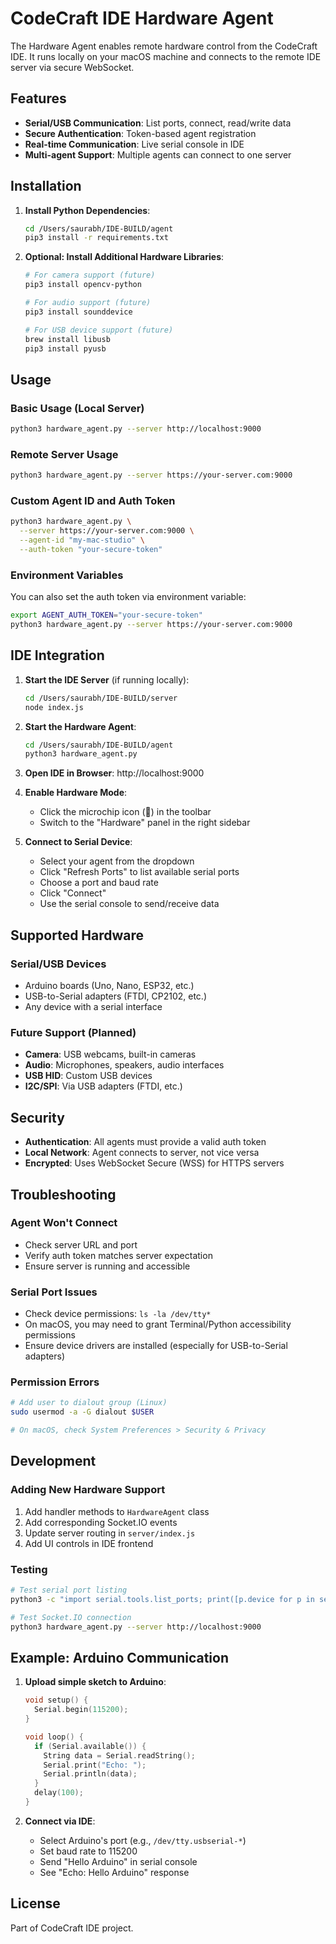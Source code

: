 # CodeCraft IDE Hardware Agent

The Hardware Agent enables remote hardware control from the CodeCraft IDE. It runs locally on your macOS machine and connects to the remote IDE server via secure WebSocket.

## Features

- **Serial/USB Communication**: List ports, connect, read/write data
- **Secure Authentication**: Token-based agent registration
- **Real-time Communication**: Live serial console in IDE
- **Multi-agent Support**: Multiple agents can connect to one server

## Installation

1. **Install Python Dependencies**:
   ```bash
   cd /Users/saurabh/IDE-BUILD/agent
   pip3 install -r requirements.txt
   ```

2. **Optional: Install Additional Hardware Libraries**:
   ```bash
   # For camera support (future)
   pip3 install opencv-python
   
   # For audio support (future)
   pip3 install sounddevice
   
   # For USB device support (future)
   brew install libusb
   pip3 install pyusb
   ```

## Usage

### Basic Usage (Local Server)
```bash
python3 hardware_agent.py --server http://localhost:9000
```

### Remote Server Usage
```bash
python3 hardware_agent.py --server https://your-server.com:9000
```

### Custom Agent ID and Auth Token
```bash
python3 hardware_agent.py \
  --server https://your-server.com:9000 \
  --agent-id "my-mac-studio" \
  --auth-token "your-secure-token"
```

### Environment Variables
You can also set the auth token via environment variable:
```bash
export AGENT_AUTH_TOKEN="your-secure-token"
python3 hardware_agent.py --server https://your-server.com:9000
```

## IDE Integration

1. **Start the IDE Server** (if running locally):
   ```bash
   cd /Users/saurabh/IDE-BUILD/server
   node index.js
   ```

2. **Start the Hardware Agent**:
   ```bash
   cd /Users/saurabh/IDE-BUILD/agent
   python3 hardware_agent.py
   ```

3. **Open IDE in Browser**: http://localhost:9000

4. **Enable Hardware Mode**:
   - Click the microchip icon (🔧) in the toolbar
   - Switch to the "Hardware" panel in the right sidebar

5. **Connect to Serial Device**:
   - Select your agent from the dropdown
   - Click "Refresh Ports" to list available serial ports
   - Choose a port and baud rate
   - Click "Connect"
   - Use the serial console to send/receive data

## Supported Hardware

### Serial/USB Devices
- Arduino boards (Uno, Nano, ESP32, etc.)
- USB-to-Serial adapters (FTDI, CP2102, etc.)
- Any device with a serial interface

### Future Support (Planned)
- **Camera**: USB webcams, built-in cameras
- **Audio**: Microphones, speakers, audio interfaces
- **USB HID**: Custom USB devices
- **I2C/SPI**: Via USB adapters (FTDI, etc.)

## Security

- **Authentication**: All agents must provide a valid auth token
- **Local Network**: Agent connects to server, not vice versa
- **Encrypted**: Uses WebSocket Secure (WSS) for HTTPS servers

## Troubleshooting

### Agent Won't Connect
- Check server URL and port
- Verify auth token matches server expectation
- Ensure server is running and accessible

### Serial Port Issues
- Check device permissions: `ls -la /dev/tty*`
- On macOS, you may need to grant Terminal/Python accessibility permissions
- Ensure device drivers are installed (especially for USB-to-Serial adapters)

### Permission Errors
```bash
# Add user to dialout group (Linux)
sudo usermod -a -G dialout $USER

# On macOS, check System Preferences > Security & Privacy
```

## Development

### Adding New Hardware Support
1. Add handler methods to `HardwareAgent` class
2. Add corresponding Socket.IO events
3. Update server routing in `server/index.js`
4. Add UI controls in IDE frontend

### Testing
```bash
# Test serial port listing
python3 -c "import serial.tools.list_ports; print([p.device for p in serial.tools.list_ports.comports()])"

# Test Socket.IO connection
python3 hardware_agent.py --server http://localhost:9000
```

## Example: Arduino Communication

1. **Upload simple sketch to Arduino**:
   ```cpp
   void setup() {
     Serial.begin(115200);
   }
   
   void loop() {
     if (Serial.available()) {
       String data = Serial.readString();
       Serial.print("Echo: ");
       Serial.println(data);
     }
     delay(100);
   }
   ```

2. **Connect via IDE**:
   - Select Arduino's port (e.g., `/dev/tty.usbserial-*`)
   - Set baud rate to 115200
   - Send "Hello Arduino" in serial console
   - See "Echo: Hello Arduino" response

## License

Part of CodeCraft IDE project.
